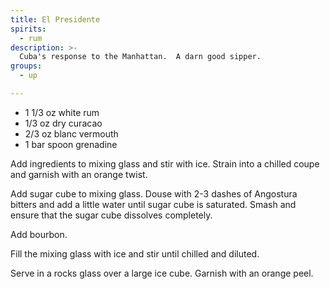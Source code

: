 ```yaml
---
title: El Presidente
spirits:
  - rum
description: >-
  Cuba's response to the Manhattan.  A darn good sipper.
groups:
  - up

---
```


- 1 1/3 oz white rum
- 1/3 oz dry curacao
- 2/3 oz blanc vermouth
- 1 bar spoon grenadine

Add ingredients to mixing glass and stir with ice.  Strain into a chilled coupe and garnish with an orange twist.

Add sugar cube to mixing glass.  Douse with 2-3 dashes of
Angostura bitters and add a little water until sugar
cube is saturated.  Smash and ensure that the sugar cube
dissolves completely.

Add bourbon.

Fill the mixing glass with ice and stir until chilled and
diluted.

Serve in a rocks glass over a large ice cube.  Garnish with
an orange peel.
